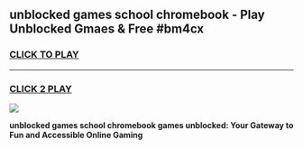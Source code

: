 
## unblocked games school chromebook - Play Unblocked Gmaes & Free #bm4cx
<h3>
<a href="https://news.freeplayer.one?title=unblocked_games_school_chromebook&ref=26F">CLICK TO PLAY</a></h3>
<hr>

<h3>
<a href="https://news.freeplayer.one?title=unblocked_games_school_chromebook&ref=26F">CLICK 2 PLAY</a>
  
</h3>

<a href="https://news.freeplayer.one?title=unblocked_games_school_chromebook&ref=26F/"><img src="https://clearcache.store/games.png"></a>


**unblocked games school chromebook games unblocked: Your Gateway to Fun and Accessible Online Gaming**
